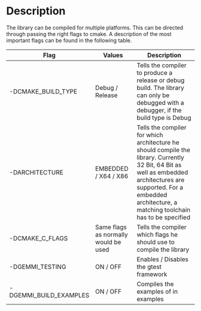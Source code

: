 # Description
The library can be compiled for multiple platforms. This can be directed through passing the right flags to cmake.
A description of the most important flags can be found in the following table.

| Flag | Values | Description |
| -- | -- | -- |
| -DCMAKE_BUILD_TYPE | Debug / Release | Tells the compiler to produce a release or debug build. The library can only be debugged with a debugger, if the build type is Debug |
| -DARCHITECTURE | EMBEDDED / X64 / X86 | Tells the compiler for which architecture he should compile the library. Currently 32 Bit, 64 Bit as well as embedded architectures are supported. For a embedded architecture, a matching toolchain has to be specified |
| -DCMAKE_C_FLAGS | Same flags as normally would be used | Tells the compiler which flags he should use to compile the library |
| -DGEMMI_TESTING | ON / OFF | Enables / Disables the gtest framework |
| -DGEMMI_BUILD_EXAMPLES | ON / OFF | Compiles the examples of in examples |
